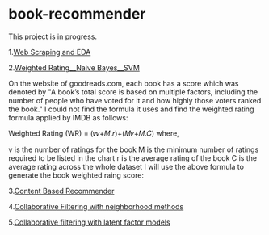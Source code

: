 # book-recommender

This project is in progress.

1.[Web Scraping and EDA](https://github.com/yaodehong/Book-Recommender/blob/master/1_Web%20Scraping_EDA.ipynb)

2.[Weighted Rating__Naive Bayes__SVM](https://github.com/yaodehong/Book-Recommender/blob/master/2_Weighted%20Rating_Naive%20Bayes_SVM.ipynb)

On the website of goodreads.com, each book has a score which was denoted by "A book’s total score is based on multiple factors, including the number of people who have voted for it and how highly those voters ranked the book." I could not find the formula it uses and find the weighted rating formula applied by IMDB as follows:

Weighted Rating (WR) =  (𝑣𝑣+𝑀.𝑟)+(𝑀𝑣+𝑀.𝐶) 
where,

v is the number of ratings for the book
M is the minimum number of ratings required to be listed in the chart
r is the average rating of the book
C is the average rating across the whole dataset
I will use the above formula to generate the book weighted raing score:

3.[Content Based Recommender](https://github.com/yaodehong/Book-Recommender/blob/master/3_Content%20Based%20Recommender.ipynb)

4.[Collaborative Filtering with neighborhood methods](https://github.com/yaodehong/BookRecommender/blob/master/4_Collaborative%20Filtering%20with%20neighborhood%20methods.ipynb)

5.[Collaborative filtering with latent factor models](https://github.com/yaodehong/BookRecommender/blob/master/5_Collaborative%20filtering_latent%20factor%20models.ipynb)
